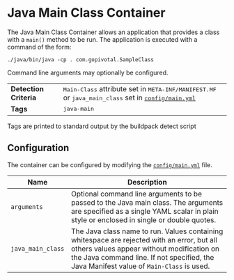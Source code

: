 # Java Main Class Container
The Java Main Class Container allows an application that provides a class with a `main()` method to be run.  The application is executed with a command of the form:

    ./java/bin/java -cp . com.gopivotal.SampleClass

Command line arguments may optionally be configured.

<table>
  <tr>
    <td><strong>Detection Criteria</strong></td><td><tt>Main-Class</tt> attribute set in <tt>META-INF/MANIFEST.MF</tt> or <tt>java_main_class</tt> set in <a href="../config/main.yml"><tt>config/main.yml<tt></a></td>
  </tr>
  <tr>
    <td><strong>Tags</strong></td><td><tt>java-main</tt></td>
  </tr>
</table>
Tags are printed to standard output by the buildpack detect script

## Configuration
The container can be configured by modifying the [`config/main.yml`][] file.

| Name | Description
| ---- | -----------
| `arguments` | Optional command line arguments to be passed to the Java main class. The arguments are specified as a single YAML scalar in plain style or enclosed in single or double quotes.
| `java_main_class` | The Java class name to run. Values containing whitespace are rejected with an error, but all others values appear without modification on the Java command line.  If not specified, the Java Manifest value of `Main-Class` is used.

[`config/main.yml`]: ../config/main.yml
